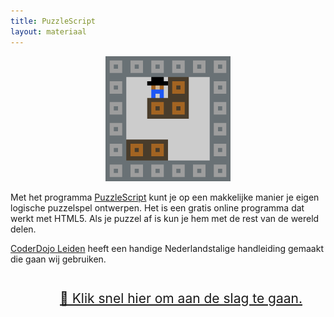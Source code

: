 ```yaml
---
title: PuzzleScript
layout: materiaal
---
```

<p style="width:100%; text-align:center">
<img style="max-width:200px;" alt="Wat gaan we maken" src="/static/img/puzzlescript-wat-gaan-we-maken.gif" /></p>

Met het programma [PuzzleScript](https://www.puzzlescript.net/) kunt je op een makkelijke manier je eigen logische puzzelspel ontwerpen. Het is een gratis online programma dat werkt met HTML5. Als je puzzel af is kun je hem met de rest van de wereld delen.


[CoderDojo Leiden](https://coderdojo-leiden.nl/) heeft een handige Nederlandstalige handleiding gemaakt die gaan wij gebruiken.


<p style="padding:1em; width:100%; font-size:1.5em; text-align:center"><a href="https://coderdojo-leiden.github.io/puzzlescript/" target="_blank">🧩 Klik snel hier om aan de slag te gaan.</a></p>

 

